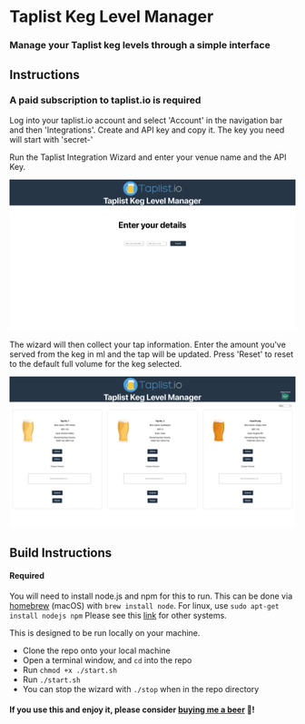 # Taplist Keg Level Manager

### Manage your Taplist keg levels through a simple interface

## Instructions

### A paid subscription to taplist.io is required

Log into your taplist.io account and select 'Account' in the navigation bar and then 'Integrations'. Create and API key and copy it. The key you need will start with 'secret-'

Run the Taplist Integration Wizard and enter your venue name and the API Key.

![](./taplist-keg-level-manager-first.png)

The wizard will then collect your tap information. Enter the amount you've served from the keg in ml and the tap will be updated. Press 'Reset' to reset to the default full volume for the keg selected.

![](./taplist-keg-level-manager-main.png)

## Build Instructions

#### Required

You will need to install node.js and npm for this to run. This can be done via [homebrew](https://brew.sh/) (macOS) with `brew install node`. For linux, use `sudo apt-get install nodejs npm` Please see this [link](https://nodejs.org/en/download/package-manager) for other systems.

This is designed to be run locally on your machine.

- Clone the repo onto your local machine
- Open a terminal window, and `cd` into the repo
- Run `chmod +x ./start.sh`
- Run `./start.sh`
- You can stop the wizard with `./stop` when in the repo directory

#### If you use this and enjoy it, please consider [buying me a beer](https://www.buymeacoffee.com/joehannisjp) 🍺!
